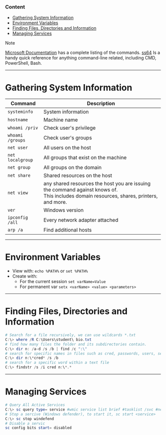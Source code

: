 ### Content
- [Gathering System Information](#gathering-system-information)
- [Environment Variables](#environment-variables)
- [Finding Files, Directories and Information](#finding-files-directories-and-information)
- [Managing Services](#managing-services)

> [!Note]
> [Microsoft Documentation](https://docs.microsoft.com/en-us/windows-server/administration/windows-commands/windows-commands) has a complete listing of the commands.
> [ss64](https://ss64.com/nt/) Is a handy quick reference for anything command-line related, including CMD, PowerShell, Bash.

---
# Gathering System Information

| Command          | Description                                                                                                                                |
| ---------------- | ------------------------------------------------------------------------------------------------------------------------------------------ |
| `systeminfo`     | System information                                                                                                                         |
| `hostname`       | Machine name                                                                                                                               |
| `whoami /priv`   | Check user's privilege                                                                                                                     |
| `whoami /groups` | Check user's groups                                                                                                                        |
| `net user`       | All users on the host                                                                                                                      |
| `net localgroup` | All groups that exist on the machine                                                                                                       |
| `net group`      | All groups on the domain                                                                                                                   |
| `net share`      | Shared resources on the host                                                                                                               |
| `net view `      | any shared resources the host you are issuing the command against knows of.<br>This includes domain resources, shares, printers, and more. |
| `ver`            | Windows version                                                                                                                            |
| `ipconfig /all`  | Every network adapter attached                                                                                                             |
| `arp /a`         | Find additional hosts                                                                                                                      |

---
# Environment Variables

- View with: `echo %PATH%` or `set %PATH%`
- Create with: 
	- For the current session `set varName=Value`
	- For permanent var `setx <varName> <value> <parameters>`

---
# Finding Files, Directories and Information

``` powershell
# Search for a file recursively, we can use wildcards *.txt
C:\> where /R C:\Users\student\ bio.txt
# find how many files the folder and its subdirectories contain.  
C:\> dir n: /a-d /s /b | find /c ":\"  
# search for specific names in files such as cred, passwords, users, secrets.  
C:\> dir n:\*cred* /s /b  
# search for a specific word within a text file  
C:\> findstr /s /i cred n:\*.*
```
---
# Managing Services
``` Powershell
# Query All Active Services
C:\> sc query type= service #wmic service list brief #tasklist /svc #net start
# Stop a sercive (Windows defender), to start it, sc start <service>
C:\> sc stop windefend
# Disable a servic
sc config bits start= disabled
```